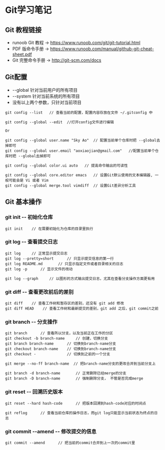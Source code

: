 # Git学习笔记

## Git 教程链接
 - runoob Git 教程 -> https://www.runoob.com/git/git-tutorial.html
 - PDF 版命令手册 -> https://www.runoob.com/manual/github-git-cheat-sheet.pdf
 - Git 完整命令手册 -> http://git-scm.com/docs

## Git配置
- --global 针对当前用户的所有项目
- --system 针对当前系统的所有项目
- 没有以上两个参数，只针对当前项目
```
git config --list   // 查看当前的配置，配置内容存放在文件 ~/.gitconfig 中

git config --global --edit  //打开config文件进行编辑

Or

git config --global user.name "Sky Ao"  // 配置当前单个仓库时把 --global去掉即可
git config --global user.email "aoxiaojian@gmail.com"   //配置当前单个仓库时把 --global去掉即可

git config --global color.ui auto   // 提高命令输出的可读性

git config --global core.editor emacs   // 设置Git默认使用的文本编辑器, 一般可能会是 Vi 或者 Vim
git config --global merge.tool vimdiff  // 设置Git差异分析工具

```
## Git 基本操作
### git init -- 初始化仓库
```
git init    // 在需要初始化为仓库的目录里执行
```

### git log -- 查看提交日志
```
git log     // 正常显示提交日志
git log --pretty=short      // 只显示提交信息的第一行
git log README.md       // 只显示指定文件或者目录相关的日志
git log -p      // 显示文件的改动

git log --graph     // 以图形的方式输出提交日志，尤其在查看分支操作方面更有用
```

### git diff -- 查看更改前后的差别
```
git diff    // 查看工作树和暂存区的差别，还没有 git add 修改
git diff HEAD    // 查看工作树和最新提交的差别，git add 之后，git commit之前
```

### git branch -- 分支操作
```
git branch      // 查看所以分支，以及当前正在工作的分区
git checkout -b branch-name     // 创建，切换分支
git branch branch-name      // 切换到branch-name分支
git checkout branch-name    // 切换到branch-name分支
git checkout -              // 切换到之前的一个分支

git merge --no-ff branch-name  // 把branch-name分支的更改合并到当前分支上

git branch -d branch-name       // 正常删除已经merge的分支
git branch -D branch-name       // 强制删除分支， 不管是否完成merge
```

### git reset -- 回溯历史版本
```
git reset --hard hash-code      // 把版本回溯到hash-code对应的时间点

git reflog      // 查看当前仓库的操作日志，而git log只能显示当前状态为终点的日志
```

### git commit --amend -- 修改提交的信息
```
git commit --amend      // 把当前的commit合并到上一次的commit里 
```
